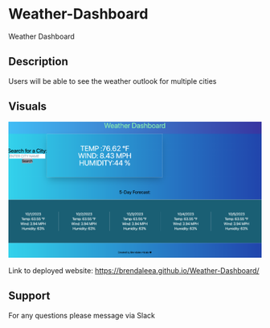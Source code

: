 # Weather-Dashboard
Weather Dashboard

## Description

Users will be able to see the weather outlook for multiple cities



## Visuals

![Weather Dashboard](./Assets/images/Screen%20Shot%202023-10-02%20at%2012.09.59%20PM.png)

Link to deployed website: https://brendaleea.github.io/Weather-Dashboard/




## Support
For any questions please message via Slack